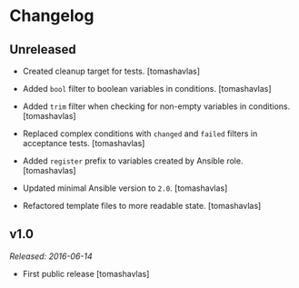 Changelog
=========

Unreleased
----------

- Created cleanup target for tests.
  [tomashavlas]

- Added `bool` filter to boolean variables in conditions.
  [tomashavlas]

- Added `trim` filter when checking for non-empty variables in conditions.
  [tomashavlas]

- Replaced complex conditions with `changed` and `failed` filters in acceptance tests.
  [tomashavlas]

- Added `register` prefix to variables created by Ansible role.
  [tomashavlas]

- Updated minimal Ansible version to `2.0`.
  [tomashavlas]

- Refactored template files to more readable state.
  [tomashavlas]

v1.0
----

*Released: 2016-06-14*

- First public release
  [tomashavlas]
